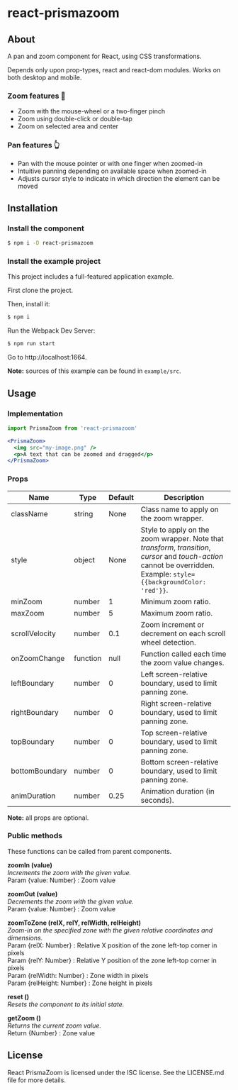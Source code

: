 # react-prismazoom

## About

A pan and zoom component for React, using CSS transformations.

Depends only upon prop-types, react and react-dom modules.
Works on both desktop and mobile.

### Zoom features :mag_right:
* Zoom with the mouse-wheel or a two-finger pinch
* Zoom using double-click or double-tap
* Zoom on selected area and center

### Pan features :point_up_2:
* Pan with the mouse pointer or with one finger when zoomed-in
* Intuitive panning depending on available space when zoomed-in
* Adjusts cursor style to indicate in which direction the element can be moved

## Installation

### Install the component
```bash
$ npm i -D react-prismazoom
```
### Install the example project

This project includes a full-featured application example.

First clone the project.

Then, install it:
```bash
$ npm i
```
Run the Webpack Dev Server:
```bash
$ npm run start
```
Go to http://localhost:1664.

**Note:** sources of this example can be found in `example/src`.

## Usage

### Implementation

```jsx
import PrismaZoom from 'react-prismazoom'

<PrismaZoom>
  <img src="my-image.png" />
  <p>A text that can be zoomed and dragged</p>
</PrismaZoom>
```

### Props

| Name | Type | Default | Description |
| --- | --- | --- |  --- |
| className | string | None | Class name to apply on the zoom wrapper. |
| style | object | None | Style to apply on the zoom wrapper. Note that *transform*, *transition*, *cursor* and *touch-action* cannot be overridden. Example: `style={{backgroundColor: 'red'}}`. |
| minZoom | number | 1 | Minimum zoom ratio. |
| maxZoom | number | 5 | Maximum zoom ratio. |
| scrollVelocity | number | 0.1 | Zoom increment or decrement on each scroll wheel detection. |
| onZoomChange | function | null | Function called each time the zoom value changes. |
| leftBoundary | number | 0 | Left screen-relative boundary, used to limit panning zone. |
| rightBoundary | number | 0 | Right screen-relative boundary, used to limit panning zone. |
| topBoundary | number | 0 | Top screen-relative boundary, used to limit panning zone. |
| bottomBoundary | number | 0 | Bottom screen-relative boundary, used to limit panning zone. |
| animDuration | number | 0.25 | Animation duration (in seconds). |

**Note:** all props are optional.

### Public methods

These functions can be called from parent components.

**zoomIn (value)**  
*Increments the zoom with the given value.*  
Param {value: Number} : Zoom value

**zoomOut (value)**  
*Decrements the zoom with the given value.*  
Param {value: Number} : Zoom value

**zoomToZone (relX, relY, relWidth, relHeight)**  
*Zoom-in on the specified zone with the given relative coordinates and dimensions.*  
Param {relX: Number} : Relative X position of the zone left-top corner in pixels  
Param {relY: Number} : Relative Y position of the zone left-top corner in pixels  
Param {relWidth: Number} : Zone width in pixels  
Param {relHeight: Number} : Zone height in pixels

**reset ()**  
*Resets the component to its initial state.*

**getZoom ()**  
*Returns the current zoom value.*  
Return {Number} : Zone value

## License

React PrismaZoom is licensed under the ISC license. See the LICENSE.md file for more details.